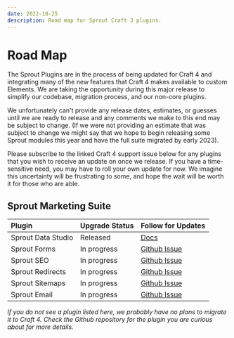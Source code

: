 ```yaml
---
date: 2022-10-25
description: Road map for Sprout Craft 3 plugins.
---
```


# Road Map

The Sprout Plugins are in the process of being updated for Craft 4 and integrating many of the new features that Craft 4 makes available to custom Elements. We are taking the opportunity during this major release to simplify our codebase, migration process, and our non-core plugins.

We unfortunately can't provide any release dates, estimates, or guesses until we are ready to release and any comments we make to this end may be subject to change. (If we were not providing an estimate that was subject to change we might say that we hope to begin releasing some Sprout modules this year and have the full suite migrated by early 2023).

Please subscribe to the linked Craft 4 support issue below for any plugins that you wish to receive an update on once we release. If you have a time-sensitive need, you may have to roll your own update for now. We imagine this uncertainty will be frustrating to some, and hope the wait will be worth it for those who are able.

## Sprout Marketing Suite

| Plugin             | Upgrade Status | Follow for Updates                                                                 |
|:-------------------|:---------------|:-----------------------------------------------------------------------------------|
| Sprout Data Studio | Released       | [Docs](./../data-studio/README.md)                                                 |
| Sprout Forms       | In progress    | [Github Issue](https://github.com/barrelstrength/craft-sprout-forms/issues/612)    |
| Sprout SEO         | In progress    | [Github Issue](https://github.com/barrelstrength/craft-sprout-seo/issues/262)      |
| Sprout Redirects   | In progress    | [Github Issue](https://github.com/barrelstrength/craft-sprout-redirects/issues/39) |
| Sprout Sitemaps    | In progress    | [Github Issue](https://github.com/barrelstrength/craft-sprout-sitemaps/issues/17)  |
| Sprout Email       | In progress    | [Github Issue](https://github.com/barrelstrength/craft-sprout-email/issues/186)    |

_If you do not see a plugin listed here, we probably have no plans to migrate it to Craft 4. Check the Github repository for the plugin you are curious about for more details._
